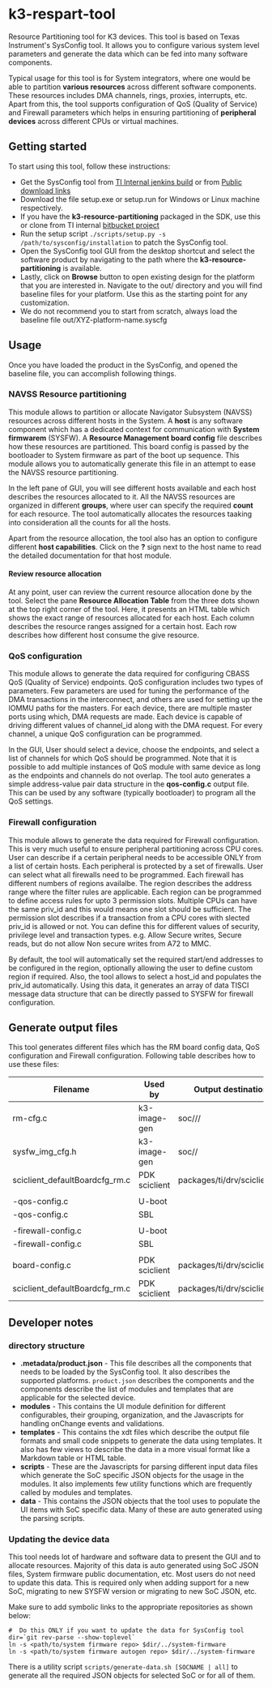 # k3-respart-tool

Resource Partitioning tool for K3 devices. This tool is based on Texas Instrument's SysConfig tool. It allows you to configure various system level parameters and generate the data which can be fed into many software components.

Typical usage for this tool is for System integrators, where one would be  able to partition **various resources** across different software components. These resources includes DMA channels, rings, proxies, interrupts, etc. Apart from this, the tool supports configuration of QoS (Quality of Service) and Firewall parameters which helps in ensuring partitioning of **peripheral devices** across different CPUs or virtual machines.

## Getting started

To start using this tool, follow these instructions:
* Get the SysConfig tool from [TI Internal jenkins build](http://tgddsbuild2.toro.design.ti.com:8080/view/SysConfig/job/sysconfig.build.installers/) or from [Public download links](https://www.ti.com/tool/download/SYSCONFIG)
* Download the file setup.exe or setup.run for Windows or Linux machine respectively.
* If you have the **k3-resource-partitioning** packaged in the SDK, use this or clone from TI internal [bitbucket project](https://bitbucket.itg.ti.com/projects/PSDKLA/repos/k3-resource-partitioning/browse)
* Run the setup script `./scripts/setup.py -s /path/to/sysconfig/installation` to patch the SysConfig tool.
* Open the SysConfig tool GUI from the desktop shortcut and select the software product by navigating to the path where the **k3-resource-partitioning** is available.
* Lastly, click on **Browse** button to open existing design for the platform that you are interested in. Navigate to the out/ directory and you will find baseline files for your platform. Use this as the starting point for any customization.
* We do not recommend you to start from scratch, always load the baseline file out/XYZ-platform-name.syscfg


## Usage

Once you have loaded the product in the SysConfig, and opened the baseline file, you can accomplish following things.

### NAVSS Resource partitioning

This module allows to partition or allocate Navigator Subsystem (NAVSS) resources across different hosts in the System. A **host** is any software component which has a dedicated context for communication with **System firmwarem** (SYSFW). A **Resource Management board config** file describes how these resources are partitioned. This board config is passed by the bootloader to System firmware as part of the boot up sequence. This module allows you to automatically generate this file in an attempt to ease the NAVSS resource partitioning.

In the left pane of GUI, you will see different hosts available and each host describes the resources allocated to it. All the NAVSS resources are organized in different **groups**, where user can specify the required **count** for each resource. The tool automatically allocates the resources taaking into consideration all the counts for all the hosts.

Apart from the resource allocation, the tool also has an option to configure different **host capabilities**. Click on the **?** sign next to the host name to read the detailed documentation for that host module.

#### Review resource allocation

At any point, user can review the current resource allocation done by the tool. Select the pane **Resource Allocation Table** from the three dots shown at the top right corner of the tool. Here, it presents an HTML table which shows the exact range of resources allocated for each host. Each column describes the resource ranges assigned for a certain host. Each row describes how different host consume the give resource.

### QoS configuration

This module allows to generate the data required for configuring CBASS QoS (Quality of Service) endpoints. QoS configuration includes two types of parameters. Few parameters are used for tuning the performance of the DMA transactions in the interconnect, and others are used for setting up the IOMMU paths for the masters. For each device, there are multiple master ports using which, DMA requests are made. Each device is capable of driving different values of channel_id along with the DMA request. For every channel, a unique QoS configuration can be programmed.

In the GUI, User should select a device, choose the endpoints, and select a list of channels for which QoS should be programmed. Note that it is possible to add multiple instances of QoS module with same device as long as the endpoints and channels do not overlap. The tool auto generates a simple address-value pair data structure in the **qos-config.c** output file. This can be used by any software (typically bootloader) to program all the QoS settings.

### Firewall configuration

This module allows to generate the data required for Firewall configuration. This is very much useful to ensure peripheral partitioning across CPU cores. User can describe if a certain peripheral needs to be accessible ONLY from a list of certain hosts. Each peripheral is protected by a set of firewalls. User can select what all firewalls need to be programmed. Each firewall has different numbers of regions availalbe. The region describes the address range where the filter rules are applicable. Each region can be programmed to define access rules for upto 3 permission slots. Multiple CPUs can have the same priv_id and this would means one slot should be sufficient. The permission slot describes if a transaction from a CPU cores with slected priv_id is allowed or not. You can define this for different values of security, privilege level and transaction types. e.g. Allow Secure writes, Secure reads, but do not allow Non secure writes from A72 to MMC.

By default, the tool will automatically set the required start/end addresses to be configured in the region, optionally allowing the user to define custom region if required. Also, the tool allows to select a host_id and populates the priv_id automatically. Using this data, it generates an array of data TISCI message data structure that can be directly passed to SYSFW for firewall configuration.

## Generate output files

This tool generates different files which has the RM board config data, QoS configuration and Firewall configuration. Following table describes how to use these files:

| Filename                       | Used by       | Output destination              | Comments                                                               |
|--------------------------------|---------------|---------------------------------|------------------------------------------------------------------------|
| rm-cfg.c                       | k3-image-gen  | soc/<soc>/<profile>/            | e.g. - k3-image-gen/soc/j721e/evm/rm-cfg.c                             |
| sysfw_img_cfg.h                | k3-image-gen  | soc/<soc>/<profile>             | e.g. - k3-image-gen/soc/j721e/evm/sysfw_img_cfg.h                      |
| sciclient_defaultBoardcfg_rm.c | PDK sciclient | packages/ti/drv/sciclient/V<X>/ | e.g. - pdk/packages/ti/drv/sciclient/V1/sciclient_defaultBoardcfg_rm.c |
|                                |               |                                 |                                                                        |
| <soc>-qos-config.c             | U-boot        |                                 |                                                                        |
| <soc>-qos-config.c             | SBL           |                                 |                                                                        |
|                                |               |                                 |                                                                        |
| <soc>-firewall-config.c        | U-boot        |                                 |                                                                        |
| <soc>-firewall-config.c        | SBL           |                                 |                                                                        |
|                                |               |                                 |                                                                        |
| board-config.c                 | PDK sciclient | packages/ti/drv/sciclient/V<X>/ | e.g. - pdk/packages/ti/drv/sciclient/V1/board-config.c                 |
| sciclient_defaultBoardcfg_rm.c | PDK sciclient | packages/ti/drv/sciclient/V<X>/ | e.g. - pdk/packages/ti/drv/sciclient/V1/sciclient_defaultBoardcfg_rm.c |

## Developer notes

### directory structure
* **.metadata/product.json** - This file describes all the components that needs to be loaded by the SysConfig tool. It also describes the supported platforms. `product.json` describes the components and the components describe the list of modules and templates that are applicable for the selected device.
* **modules** - This contains the UI module definition for different configurables, their grouping, organization, and the Javascripts for handling onChange events and validations.
* **templates** - This contains the xdt files which describe the output file formats and small code snippets to generate the data using templates. It also has few views to  describe the data in a more visual format like a Markdown table or HTML table.
* **scripts** - These are the Javascripts for parsing different input data files which generate the SoC specific JSON objects for the usage in the modules. It also implements few utility functions which are frequently called by modules and templates.
* **data** - This contains the JSON objects that the tool uses to populate the UI items with SoC specific data. Many of these are auto generated using the parsing scripts.

### Updating the device data

This tool needs lot of hardware and software data to present the GUI and to allocate resources. Majority of this data is auto generated using SoC JSON files, System firmware public documentation, etc. Most users do not need to update this data. This is required only when adding support for a new SoC, migrating to new SYSFW version or migrating to new SoC JSON, etc.

Make sure to add symbolic links to the appropriate repositories as shown below:
```
#  Do this ONLY if you want to update the data for SysConfig tool
dir=`git rev-parse --show-toplevel`
ln -s <path/to/system firmware repo> $dir/../system-firmware
ln -s <path/to/system firmware autogen repo> $dir/../system-firmware

```

There is a utility script `scripts/generate-data.sh [SOCNAME | all]` to generate all the required JSON objects for selected SoC or for all of them.
